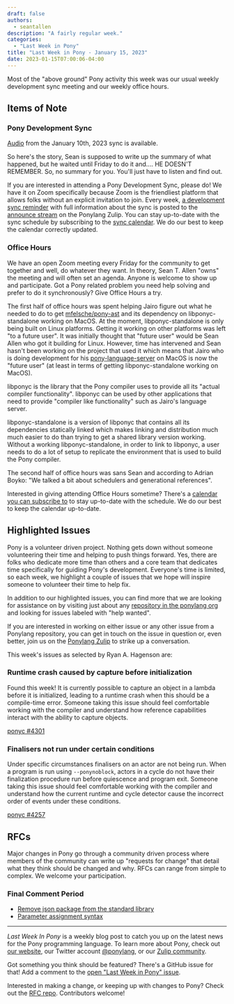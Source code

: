 ```yaml
---
draft: false
authors:
  - seantallen
description: "A fairly regular week."
categories:
  - "Last Week in Pony"
title: "Last Week in Pony - January 15, 2023"
date: 2023-01-15T07:00:06-04:00
---
```


Most of the "above ground" Pony activity this week was our usual weekly development sync meeting and our weekly office hours.

<!-- more -->

## Items of Note

### Pony Development Sync

[Audio](https://sync-recordings.ponylang.io/r/2023_01_10.m4a) from the January 10th, 2023 sync is available.

So here's the story, Sean is supposed to write up the summary of what happened, but he waited until Friday to do it and.... HE DOESN'T REMEMBER. So, no summary for you. You'll just have to listen and find out.

If you are interested in attending a Pony Development Sync, please do! We have it on Zoom specifically because Zoom is the friendliest platform that allows folks without an explicit invitation to join. Every week, [a development sync reminder](https://ponylang.zulipchat.com/#narrow/stream/189932-announce/topic/Sync.20Reminder) with full information about the sync is posted to the [announce stream](https://ponylang.zulipchat.com/#narrow/stream/189932-announce) on the Ponylang Zulip. You can stay up-to-date with the sync schedule by subscribing to the [sync calendar](https://calendar.google.com/calendar/ical/59jcru6f50mrpqbm7em4iclnkk%40group.calendar.google.com/public/basic.ics). We do our best to keep the calendar correctly updated.

### Office Hours

We have an open Zoom meeting every Friday for the community to get together and well, do whatever they want. In theory, Sean T. Allen "owns" the meeting and will often set an agenda. Anyone is welcome to show up and participate. Got a Pony related problem you need help solving and prefer to do it synchronously? Give Office Hours a try.

The first half of office hours was spent helping Jairo figure out what he needed to do to get [mfelsche/pony-ast](https://github.com/mfelsche/pony-ast/) and its dependency on libponyc-standalone working on MacOS. At the moment, libponyc-standalone is only being built on Linux platforms. Getting it working on other platforms was left "to a future user". It was initially thought that "future user" would be Sean Allen who got it building for Linux. However, time has intervened and Sean hasn't been working on the project that used it which means that Jairo who is doing development for his [pony-language-server](https://github.com/kidandcat/pony-language-server) on MacOS is now the "future user" (at least in terms of getting libponyc-standalone working on MacOS).

libponyc is the library that the Pony compiler uses to provide all its "actual compiler functionality". libponyc can be used by other applications that need to provide "compiler like functionality" such as Jairo's language server.

libponyc-standalone is a version of libponyc that contains all its dependencies statically linked which makes linking and distribution much much easier to do than trying to get a shared library version working. Without a working libponyc-standalone, in order to link to libponyc, a user needs to do a lot of setup to replicate the environment that is used to build the Pony compiler.

The second half of office hours was sans Sean and according to Adrian Boyko: "We talked a bit about schedulers and generational references".

Interested in giving attending Office Hours sometime? There's a [calendar you can subscribe to](https://calendar.google.com/calendar/ical/4465e68ae24131ae00461a40893f2637a2c9ac510e311a44ff78680e2f183ce3%40group.calendar.google.com/public/basic.ics) to stay up-to-date with the schedule. We do our best to keep the calendar up-to-date.

## Highlighted Issues

Pony is a volunteer driven project. Nothing gets down without someone volunteering their time and helping to push things forward. Yes, there are folks who dedicate more time than others and a core team that dedicates time specifically for guiding Pony's development. Everyone's time is limited, so each week, we highlight a couple of issues that we hope will inspire someone to volunteer their time to help fix.

In addition to our highlighted issues, you can find more that we are looking for assistance on by visiting just about any [repository in the ponylang org](https://github.com/ponylang/) and looking for issues labeled with "help wanted".

If you are interested in working on either issue or any other issue from a Ponylang repository, you can get in touch on the issue in question or, even better, join us on the [Ponylang Zulip](https://ponylang.zulipchat.com/) to strike up a conversation.

This week's issues as selected by Ryan A. Hagenson are:

### Runtime crash caused by capture before initialization

Found this week! It is currently possible to capture an object in a lambda before it is initialized, leading to a runtime crash when this should be a compile-time error. Someone taking this issue should feel comfortable working with the compiler and understand how reference capabilities interact with the ability to capture objects.

[ponyc #4301](https://github.com/ponylang/ponyc/issues/4301)

### Finalisers not run under certain conditions

Under specific circumstances finalisers on an actor are not being run. When a program is run using `--ponynoblock`, actors in a cycle do not have their finalization procedure run before quiescence and program exit. Someone taking this issue should feel comfortable working with the compiler and understand how the current runtime and cycle detector cause the incorrect order of events under these conditions.

[ponyc #4257](https://github.com/ponylang/ponyc/issues/4257)

## RFCs

Major changes in Pony go through a community driven process where members of the community can write up "requests for change" that detail what they think should be changed and why. RFCs can range from simple to complex. We welcome your participation.

### Final Comment Period

- [Remove json package from the standard library](https://github.com/ponylang/rfcs/pull/208)
- [Parameter assignment syntax](https://github.com/ponylang/rfcs/pull/174)

---

_Last Week In Pony_ is a weekly blog post to catch you up on the latest news for the Pony programming language. To learn more about Pony, check out [our website](https://ponylang.io), our Twitter account [@ponylang](https://twitter.com/ponylang), or our [Zulip community](https://ponylang.zulipchat.com).

Got something you think should be featured? There's a GitHub issue for that! Add a comment to the [open "Last Week in Pony" issue](https://github.com/ponylang/ponylang.github.io/issues?q=is%3Aissue+is%3Aopen+label%3Alast-week-in-pony).

Interested in making a change, or keeping up with changes to Pony? Check out the [RFC repo](https://github.com/ponylang/rfcs). Contributors welcome!
